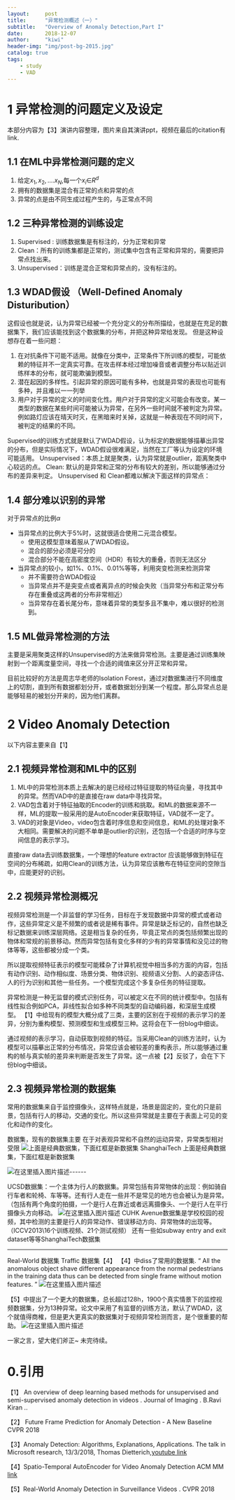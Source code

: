```yaml
---
layout:     post
title:      "异常检测概述（一）"
subtitle:   "Overview of Anomaly Detection,Part I"
date:       2018-12-07
author:     "kiwi"
header-img: "img/post-bg-2015.jpg"
catalog: true
tags:
    - study
    - VAD
---
```

# 1 异常检测的问题定义及设定

本部分内容为【3】演讲内容整理，图片来自其演讲ppt，视频在最后的citation有link.
## 1.1 在ML中异常检测问题的定义
1. 给定$x_1,x_2, .... x_N$,每一个$x_i$∈$R^d$
2. 拥有的数据集是混合有正常的点和异常的点
3. 异常的点是由不同生成过程产生的，与正常点不同
## 1.2 三种异常检测的训练设定

1. Supervised : 训练数据集是有标注的，分为正常和异常
2. Clean：所有的训练集都是正常的，测试集中包含有正常和异常的，需要把异常点找出来。
3. Unsupervised：训练是混合正常和异常点的，没有标注的。
## 1.3 WDAD假设 （Well-Defined Anomaly Disturibution）
这假设也就是说，认为异常已经被一个充分定义的分布所描绘，也就是在充足的数据集下，我们应该能找到这个数据集的分布，并把这种异常给发现。
但是这种设想存在着一些问题：
1. 在对抗条件下可能不适用。就像在分类中，正常条件下所训练的模型，可能依赖的特征并不一定真实可靠。在攻击样本经过增加噪音或者调整分布以贴近训练样本的分布，就可能欺骗到模型。
2. 潜在起因的多样性。引起异常的原因可能有多种，也就是异常的表现也可能有多种，并且难以一一列举
3. 用户对于异常的定义的时间变化性。用户对于异常的定义可能会有改变。某一类型的数据在某些时间可能被认为异常，在另外一些时间就不被判定为异常。例如路灯应该在晴天时灭，在黑暗来时关掉，这就是一种表现在不同时间下，被判定的结果的不同。

Supervised的训练方式就是默认了WDAD假设，认为标定的数据能够描摹出异常的分布，但是实际情况下，WDAD假设很难满足，当然在工厂等认为设定的环境可能适用。
Unsupervised：本质上就是聚类，认为异常就是outlier，距离聚类中心较远的点。
Clean: 默认的是异常和正常的分布有较大的差别，所以能够通过分布的差异来判定。
Unsupervised 和 Clean都难以解决下面这样的异常点：
## 1.4 部分难以识别的异常
对于异常点的比例$\alpha$
- 当异常点的比例大于5%时，这就很适合使用二元混合模型。
  - 使用这模型意味着服从了WDAD假设。
  - 混合的部分必须是可分的
  - 混合部分不能在高密度空间（HDR）有较大的重叠，否则无法区分
- 当异常点的较小，如1%、0.1%、0.01%等等，利用突变检测来检测异常
  - 并不需要符合WDAD假设
  - 当异常点并不是突变点或者离异点的时候会失败（当异常分布和正常分布存在重叠或这两者的分布非常相近）
  - 当异常存在着长尾分布，意味着异常的类型多且不集中，难以很好的检测到。

## 1.5 ML做异常检测的方法
主要是采用聚类这样的Unsupervised的方法来做异常检测。主要是通过训练集映射到一个距离度量空间，寻找一个合适的阈值来区分开正常和异常。

目前比较好的方法是周志华老师的Isolation Forest，通过对数据集进行不同维度上的切割，直到所有数据都划分开，或者数据划分到某一个程度。那么异常点总是能够轻易的被划分开来的，因为他们离群。
# 2 Video Anomaly Detection
以下内容主要来自【1】
## 2.1 视频异常检测和ML中的区别
1. ML中的异常检测本质上去解决的是已经经过特征提取的特征向量，寻找其中的异常。然而VAD中的是直接在raw data中寻找异常。
2. VAD包含着对于特征抽取的Encoder的训练和挑取。和ML的数据来源不一样，ML的提取一般采用的是AutoEncoder来获取特征，VAD就不一定了。
3. VAD的对象是Video，video包含着时序信息和空间信息，和ML的处理对象不大相同。需要解决的问题不单单是outlier的识别，还包括一个合适的时序与空间信息的表示学习。

直接raw data去训练数据集，一个理想的feature extractor 应该能够做到特征在空间的分布稀疏，如用Clean的训练方法，认为异常应该散布在特征空间的空隙当中，应能更好的识别。
## 2.2 视频异常检测概况
视频异常检测是一个非监督的学习任务，目标在于发现数据中异常的模式或者动作，这些异常定义是不频繁的或者说是稀有事件。异常是缺乏标记的，自然也缺乏标记数据来训练深层网络。这是相当复杂的任务，毕竟正常点的类包括频繁出现的物体和常规的前景移动。然而异常包括有变化多样的少有的异常事情和没见过的物体等等，这些都被分成一个类。

所以提取视频特征表示的模型可能糅杂了计算机视觉中相当多的方面的内容，包括有动作识别、动作相似度、场景分类、物体识别、视频语义分割、人的姿态评估、人的行为识别和其他一些任务。一个模型完成这个多复杂任务的特征提取。

异常检测是一种无监督的模式识别任务，可以被定义在不同的统计模型中。包括有线性拟合例如PCA，非线性拟合如多种不同类型的自动编码器，和深层生成模型。
【1】中给现有的模型大概分成了三类，主要的区别在于视频的表示学习的差异，分别为重构模型、预测模型和生成模型三种。这将会在下一份blog中细谈。

通过视频的表示学习，自动获取到视频的特征。当采用Clean的训练方法时，认为模型可以描摹出正常的分布情况，异常应该会被较差的重构表示，所以能够通过重构的帧与真实帧的差异来判断是否发生了异常。这一点被【2】反驳了，会在下下份blog中细谈。

## 2.3 视频异常检测的数据集
常用的数据集来自于监控摄像头，这样特点就是，场景是固定的，变化的只是前景，包括有行人的移动，交通的变化。所以这些异常就是主要在于表面上可见的变化和动作的变化。

数据集，现有的数据集主要 在于对表观异常和不自然的运动异常，异常类型相对受限
![上面是经典数据集，下面红框是新数据集 ShanghaiTech](https://img-blog.csdnimg.cn/201811201530516.png?x-oss-process=image/watermark,type_ZmFuZ3poZW5naGVpdGk,shadow_10,text_aHR0cHM6Ly9ibG9nLmNzZG4ubmV0L2tpd2lfRnVuZw==,size_16,color_FFFFFF,t_70)
上面是经典数据集，下面红框是新数据集 

![在这里插入图片描述](https://img-blog.csdnimg.cn/20181120153303699.png?x-oss-process=image/watermark,type_ZmFuZ3poZW5naGVpdGk,shadow_10,text_aHR0cHM6Ly9ibG9nLmNzZG4ubmV0L2tpd2lfRnVuZw==,size_16,color_FFFFFF,t_70)------

UCSD数据集：一个主体为行人的数据集。异常包括有异常物体的出现：例如骑自行车者和轮椅、车等等。还有行人走在一些并不是常见的地方也会被认为是异常。（包括有两个角度的拍摄，一个是行人在靠近或者远离摄像头、一个是行人在平行摄像头方向移动。
![在这里插入图片描述](https://img-blog.csdnimg.cn/20181120153322316.png?x-oss-process=image/watermark,type_ZmFuZ3poZW5naGVpdGk,shadow_10,text_aHR0cHM6Ly9ibG9nLmNzZG4ubmV0L2tpd2lfRnVuZw==,size_16,color_FFFFFF,t_70)
CUHK  Avenue数据集是学校校园的视频，其中检测的主要是行人的异常动作、错误移动方向、异常物体的出现等。（ICCV2013\16个训练视频、21个测试视频）
还有一些如subway entry and exit dataset等等ShanghaiTech数据集

------
Real-World 数据集
Traffic 数据集【4】
【4】中diss了常用的数据集. “ All the anomalous object shave different appearance from the normal pedestrians in the training data thus can be detected from single frame without motion features. ” 
![在这里插入图片描述](https://img-blog.csdnimg.cn/20181120153452163.png?x-oss-process=image/watermark,type_ZmFuZ3poZW5naGVpdGk,shadow_10,text_aHR0cHM6Ly9ibG9nLmNzZG4ubmV0L2tpd2lfRnVuZw==,size_16,color_FFFFFF,t_70)

【5】中提出了一个更大的数据集，总长超过128h，1900个真实情景下的监控视频数据集，分为13种异常。论文中采用了有监督的训练方法，默认了WDAD，这个就值得商榷，但是更大更真实的数据集对于视频异常检测而言，是个很重要的帮助。
![在这里插入图片描述](https://img-blog.csdnimg.cn/20181120154718486.png?x-oss-process=image/watermark,type_ZmFuZ3poZW5naGVpdGk,shadow_10,text_aHR0cHM6Ly9ibG9nLmNzZG4ubmV0L2tpd2lfRnVuZw==,size_16,color_FFFFFF,t_70)

一家之言，望大佬们斧正~
未完待续。

# 0.引用
【1】 An overview of deep learning based methods for unsupervised and semi-supervised anomaly detection in videos . Journal of Imaging . B.Ravi Kiran ..

【2】 Future Frame Prediction for Anomaly Detection - A New Baseline CVPR 2018

【3】Anomaly Detection: Algorithms, Explanations, Applications. The talk in Microsoft research, 13/3/2018, Thomas Dietterich,[youtube link](https://www.youtube.com/watch?v=12Xq9OLdQwQ)

【4】Spatio-Temporal AutoEncoder for Video Anomaly Detection ACM MM [link](https://www.semanticscholar.org/paper/Spatio-Temporal-AutoEncoder-for-Video-Anomaly-Zhao-Deng/fef6f1e04fa64f2f26ac9f01cd143dd19e549790)

【5】Real-World Anomaly Detection in Surveillance Videos . CVPR 2018
